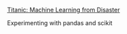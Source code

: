 [Titanic: Machine Learning from Disaster](http://www.kaggle.com/titanic) 

Experimenting with pandas and scikit